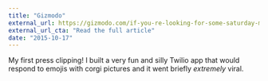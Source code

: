 ```yaml
---
title: "Gizmodo"
external_url: https://gizmodo.com/if-you-re-looking-for-some-saturday-morning-inspiration-1737098561
external_url_cta: "Read the full article"
date: "2015-10-17"
---
```


My first press clipping! I built a very fun and silly Twilio app that would respond to emojis with corgi pictures and it went briefly _extremely_ viral.
